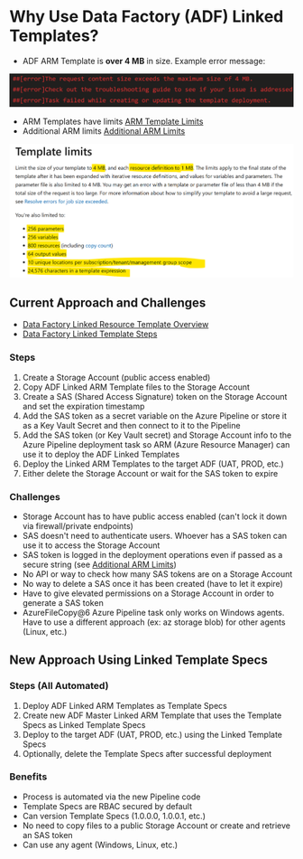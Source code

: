 # **Why Use Data Factory (ADF) Linked Templates?**

- ADF ARM Template is **over 4 MB** in size. Example error message:

![Over4MBDeploymentErrorMessage](Images/Over4MBDeploymentError.png)

- ARM Templates have limits [ARM Template Limits](https://learn.microsoft.com/en-us/azure/azure-resource-manager/templates/best-practices)
- Additional ARM limits [Additional ARM Limits](https://learn.microsoft.com/en-us/azure/azure-resource-manager/templates/linked-templates?tabs=azure-powershell#securing-an-external-template)

![ARMTemplateLimits](Images/ARMTemplateLimits.png)

## **Current Approach and Challenges**

- [Data Factory Linked Resource Template Overview](https://learn.microsoft.com/en-us/azure/data-factory/continuous-integration-delivery-linked-templates)
- [Data Factory Linked Template Steps](https://learn.microsoft.com/en-us/archive/blogs/najib/deploying-linked-arm-templates-with-vsts)

### Steps

1. Create a Storage Account (public access enabled)
2. Copy ADF Linked ARM Template files to the Storage Account
3. Create a SAS (Shared Access Signature) token on the Storage Account and set the expiration timestamp
4. Add the SAS token as a secret variable on the Azure Pipeline or store it as a Key Vault Secret and then connect to it to the Pipeline
5. Add the SAS token (or Key Vault secret) and Storage Account info to the Azure Pipeline deployment task so ARM (Azure Resource Manager) can use it to deploy the ADF Linked Templates
6. Deploy the Linked ARM Templates to the target ADF (UAT, PROD, etc.)
7. Either delete the Storage Account or wait for the SAS token to expire

### Challenges

- Storage Account has to have public access enabled (can't lock it down via firewall/private endpoints)
- SAS doesn't need to authenticate users. Whoever has a SAS token can use it to access the Storage Account
- SAS token is logged in the deployment operations even if passed as a secure string (see [Additional ARM Limits](https://learn.microsoft.com/en-us/azure/azure-resource-manager/templates/linked-templates?tabs=azure-powershell#securing-an-external-template))
- No API or way to check how many SAS tokens are on a Storage Account
- No way to delete a SAS once it has been created (have to let it expire)
- Have to give elevated permissions on a Storage Account in order to generate a SAS token
- AzureFileCopy@6 Azure Pipeline task only works on Windows agents. Have to use a different approach (ex: az storage blob) for other agents (Linux, etc.)  

## **New Approach Using Linked Template Specs**

### Steps (All Automated)

1. Deploy ADF Linked ARM Templates as Template Specs
2. Create new ADF Master Linked ARM Template that uses the Template Specs as Linked Template Specs
3. Deploy to the target ADF (UAT, PROD, etc.) using the Linked Template Specs
4. Optionally, delete the Template Specs after successful deployment

### Benefits

- Process is automated via the new Pipeline code
- Template Specs are RBAC secured by default
- Can version Template Specs (1.0.0.0, 1.0.0.1, etc.)
- No need to copy files to a public Storage Account or create and retrieve an SAS token
- Can use any agent (Windows, Linux, etc.)
